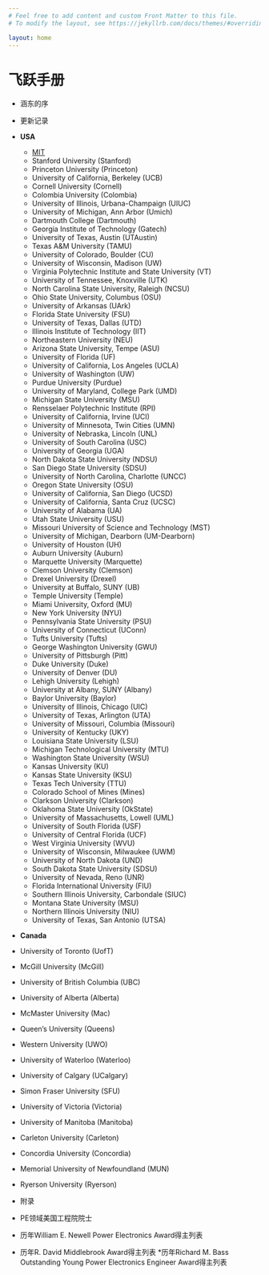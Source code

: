 ```yaml
---
# Feel free to add content and custom Front Matter to this file.
# To modify the layout, see https://jekyllrb.com/docs/themes/#overriding-theme-defaults

layout: home
---
```

# 飞跃手册


* 涵东的序
* 更新记录

* **USA**
  * [MIT](https://zliao555.github.io/my-site/mit)
  * Stanford University (Stanford)
  * Princeton University (Princeton) 
  * University of California, Berkeley (UCB) 
  * Cornell University (Cornell) 
  * Colombia University (Colombia) 
  * University of Illinois, Urbana-Champaign (UIUC)
  * University of Michigan, Ann Arbor (Umich) 
  * Dartmouth College (Dartmouth) 
  * Georgia Institute of Technology (Gatech) 
  * University of Texas, Austin (UTAustin)
  * Texas A&M University (TAMU) 
  * University of Colorado, Boulder (CU)
  * University of Wisconsin, Madison (UW)
  * Virginia Polytechnic Institute and State University (VT) 
  * University of Tennessee, Knoxville (UTK) 
  * North Carolina State University, Raleigh (NCSU) 
  * Ohio State University, Columbus (OSU) 
  * University of Arkansas (UArk) 
  * Florida State University (FSU) 
  * University of Texas, Dallas (UTD) 
  * Illinois Institute of Technology (IIT)
  * Northeastern University (NEU) 
  * Arizona State University, Tempe (ASU) 
  * University of Florida (UF) 
  * University of California, Los Angeles (UCLA) 
  * University of Washington (UW) 
  * Purdue University (Purdue)
  * University of Maryland, College Park (UMD) 
  * Michigan State University (MSU)
  * Rensselaer Polytechnic Institute (RPI)
  * University of California, Irvine (UCI) 
  * University of Minnesota, Twin Cities (UMN) 
  * University of Nebraska, Lincoln (UNL) 
  * University of South Carolina (USC) 
  * University of Georgia (UGA) 
  * North Dakota State University (NDSU) 
  * San Diego State University (SDSU) 
  * University of North Carolina, Charlotte (UNCC) 
  * Oregon State University (OSU)
  * University of California, San Diego (UCSD) 
  * University of California, Santa Cruz (UCSC) 
  * University of Alabama (UA)
  * Utah State University (USU)
  * Missouri University of Science and Technology (MST) 
  * University of Michigan, Dearborn (UM-Dearborn) 
  * University of Houston (UH) 
  * Auburn University (Auburn) 
  * Marquette University (Marquette)
  * Clemson University (Clemson) 
  * Drexel University (Drexel) 
  * University at Buffalo, SUNY (UB) 
  * Temple University (Temple) 
  * Miami University, Oxford (MU) 
  * New York University (NYU) 
  * Pennsylvania State University (PSU) 
  * University of Connecticut (UConn) 
  * Tufts University (Tufts) 
  * George Washington University (GWU) 
  * University of Pittsburgh (Pitt) 
  * Duke University (Duke) 
  * University of Denver (DU) 
  * Lehigh University (Lehigh) 
  * University at Albany, SUNY (Albany) 
  * Baylor University (Baylor) 
  * University of Illinois, Chicago (UIC) 
  * University of Texas, Arlington (UTA) 
  * University of Missouri, Columbia (Missouri) 
  * University of Kentucky (UKY) 
  * Louisiana State University (LSU) 
  * Michigan Technological University (MTU) 
  * Washington State University (WSU) 
  * Kansas University (KU)
  * Kansas State University (KSU) 
  * Texas Tech University (TTU) 
  * Colorado School of Mines (Mines) 
  * Clarkson University (Clarkson) 
  * Oklahoma State University (OkState) 
  * University of Massachusetts, Lowell (UML) 
  * University of South Florida (USF) 
  * University of Central Florida (UCF) 
  * West Virginia University (WVU) 
  * University of Wisconsin, Milwaukee (UWM)
  * University of North Dakota (UND) 
  * South Dakota State University (SDSU) 
  * University of Nevada, Reno (UNR) 
  * Florida International University (FIU) 
  * Southern Illinois University, Carbondale (SIUC) 
  * Montana State University (MSU)
  * Northern Illinois University (NIU) 
  * University of Texas, San Antonio (UTSA) 
 * **Canada** 
  * University of Toronto (UofT) 
  * McGill University (McGill)
  * University of British Columbia (UBC) 
  * University of Alberta (Alberta) 
  * McMaster University (Mac)
  * Queen’s University (Queens) 
  * Western University (UWO)
  * University of Waterloo (Waterloo) 
  * University of Calgary (UCalgary) 
  * Simon Fraser University (SFU)
  * University of Victoria (Victoria) 
  * University of Manitoba (Manitoba)
  * Carleton University (Carleton) 
  * Concordia University (Concordia)
  * Memorial University of Newfoundland (MUN) 
  * Ryerson University (Ryerson) 
* 附录 
* PE领域美国工程院院士 
* 历年William E. Newell Power Electronics Award得主列表 
* 历年R. David Middlebrook Award得主列表 
*历年Richard M. Bass Outstanding Young Power Electronics Engineer Award得主列表 
